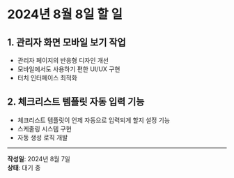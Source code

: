 # 2024년 8월 8일 할 일

## 1. 관리자 화면 모바일 보기 작업
- 관리자 페이지의 반응형 디자인 개선
- 모바일에서도 사용하기 편한 UI/UX 구현
- 터치 인터페이스 최적화

## 2. 체크리스트 템플릿 자동 입력 기능
- 체크리스트 템플릿이 언제 자동으로 입력되게 할지 설정 기능
- 스케줄링 시스템 구현
- 자동 생성 로직 개발

---
**작성일**: 2024년 8월 7일  
**상태**: 대기 중

